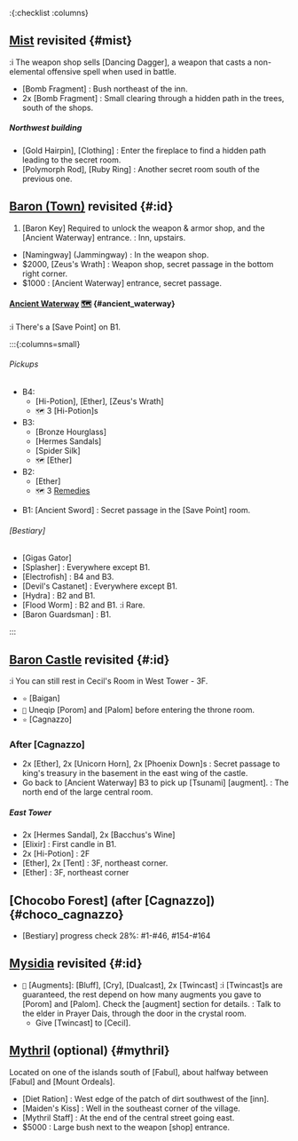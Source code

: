 :{:checklist :columns}


## [Mist](@) revisited {#mist}
:i The weapon shop sells [Dancing Dagger], a weapon that casts a non-elemental offensive spell when used in battle.
* [Bomb Fragment]
  : Bush northeast of the inn.
* 2x [Bomb Fragment]
  : Small clearing through a hidden path in the trees, south of the shops.
##### Northwest building
* [Gold Hairpin], [Clothing]
  : Enter the fireplace to find a hidden path leading to the secret room.
* [Polymorph Rod], [Ruby Ring]
  : Another secret room south of the previous one.


## [Baron (Town)](@) revisited {#:id}
1. [Baron Key]
   Required to unlock the weapon & armor shop, and the [Ancient Waterway] entrance.
   : Inn, upstairs.
* [Namingway] (Jammingway)
  : In the weapon shop.
* $2000, [Zeus's Wrath]
  : Weapon shop, secret passage in the bottom right corner.
* $1000
  : [Ancient Waterway] entrance, secret passage.

#### [Ancient Waterway](@) [🗺️](https://steamcommunity.com/sharedfiles/filedetails/?id=317566256#407523) {#ancient_waterway}

:i There's a [Save Point] on B1.

:::{:columns=small}

###### Pickups
- B4:
  * [Hi-Potion], [Ether], [Zeus's Wrath]
  * `🗺️` 3 [Hi-Potion]s
- B3:
  * [Bronze Hourglass]
  * [Hermes Sandals]
  * [Spider Silk]
  * `🗺️` [Ether]
- B2:
  * [Ether]
  * `🗺️` 3 [Remedies](Remedy)
* B1: [Ancient Sword]
  : Secret passage in the [Save Point] room.
###### [Bestiary]
* [Gigas Gator]
* [Splasher]
  : Everywhere except B1.
* [Electrofish]
  : B4 and B3.
* [Devil's Castanet]
  : Everywhere except B1.
* [Hydra]
  : B2 and B1.
* [Flood Worm]
  : B2 and B1.
  :i Rare.
* [Baron Guardsman]
  : B1.
  
:::


## [Baron Castle](@) revisited {#:id}

:i You can still rest in Cecil's Room in West Tower - 3F.
* `⭐` [Baigan]
* `🧳` Uneqip [Porom] and [Palom] before entering the throne room.
* `⭐` [Cagnazzo]

### After [Cagnazzo]
* 2x [Ether], 2x [Unicorn Horn], 2x [Phoenix Down]s
  : Secret passage to king's treasury in the basement in the east wing of the castle.
* Go back to [Ancient Waterway] B3 to pick up [Tsunami] [augment].
  : The north end of the large central room.
##### East Tower
* 2x [Hermes Sandal], 2x [Bacchus's Wine]
* [Elixir]
  : First candle in B1.
* 2x [Hi-Potion]
  : 2F
* [Ether], 2x [Tent]
  : 3F, northeast corner.
* [Ether]
  : 3F, northeast corner


## [Chocobo Forest] (after [Cagnazzo]) {#choco_cagnazzo}
* [Bestiary] progress check
  28%: #1-#46, #154-#164
  
  
## [Mysidia](@) revisited {#:id}
* `💬` [Augments]\: [Bluff], [Cry], [Dualcast], 2x [Twincast]
  :i [Twincast]s are guaranteed, the rest depend on how many augments you gave to [Porom] and [Palom]. Check the [augment] section for details.
  : Talk to the elder in Prayer Dais, through the door in the crystal room.
  * Give [Twincast] to [Cecil].


## [Mythril](@) (optional) {#mythril}
Located on one of the islands south of [Fabul], about halfway between [Fabul] and [Mount Ordeals].

* [Diet Ration]
  : West edge of the patch of dirt southwest of the [inn].
* [Maiden's Kiss]
  : Well in the southeast corner of the village.
* [Mythril Staff]
  : At the end of the central street going east.
* $5000
  : Large bush next to the weapon [shop] entrance.